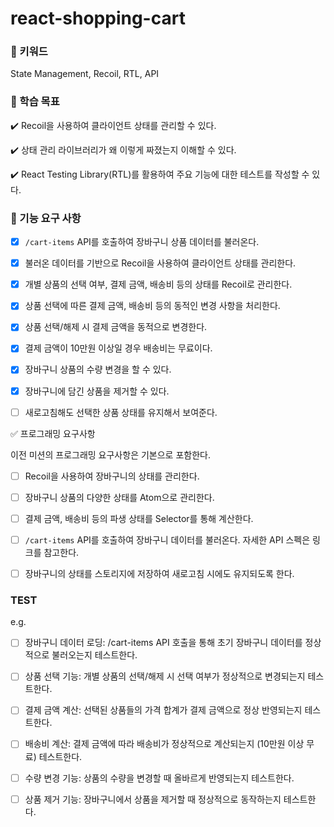 # react-shopping-cart

### 🔑 키워드

State Management, Recoil, RTL, API

### 📍 학습 목표

✔️ Recoil을 사용하여 클라이언트 상태를 관리할 수 있다.

✔️ 상태 관리 라이브러리가 왜 이렇게 짜졌는지 이해할 수 있다.

✔️ React Testing Library(RTL)를 활용하여 주요 기능에 대한 테스트를 작성할 수 있다.

### 🎯 기능 요구 사항

- [x] `/cart-items` API를 호출하여 장바구니 상품 데이터를 불러온다.

- [x] 불러온 데이터를 기반으로 Recoil을 사용하여 클라이언트 상태를 관리한다.

- [x] 개별 상품의 선택 여부, 결제 금액, 배송비 등의 상태를 Recoil로 관리한다.

- [x] 상품 선택에 따른 결제 금액, 배송비 등의 동적인 변경 사항을 처리한다.

- [x] 상품 선택/해제 시 결제 금액을 동적으로 변경한다.

- [x] 결제 금액이 10만원 이상일 경우 배송비는 무료이다.

- [x] 장바구니 상품의 수량 변경을 할 수 있다.

- [x] 장바구니에 담긴 상품을 제거할 수 있다.

- [ ] 새로고침해도 선택한 상품 상태를 유지해서 보여준다.

✅ 프로그래밍 요구사항

이전 미션의 프로그래밍 요구사항은 기본으로 포함한다.

- [ ] Recoil을 사용하여 장바구니의 상태를 관리한다.

- [ ] 장바구니 상품의 다양한 상태를 Atom으로 관리한다.

- [ ] 결제 금액, 배송비 등의 파생 상태를 Selector를 통해 계산한다.

- [ ] `/cart-items` API를 호출하여 장바구니 데이터를 불러온다. 자세한 API 스펙은 링크를 참고한다.

- [ ] 장바구니의 상태를 스토리지에 저장하여 새로고침 시에도 유지되도록 한다.

### TEST

e.g.

- [ ] 장바구니 데이터 로딩: /cart-items API 호출을 통해 초기 장바구니 데이터를 정상적으로 불러오는지 테스트한다.

- [ ] 상품 선택 기능: 개별 상품의 선택/해제 시 선택 여부가 정상적으로 변경되는지 테스트한다.

- [ ] 결제 금액 계산: 선택된 상품들의 가격 합계가 결제 금액으로 정상 반영되는지 테스트한다.

- [ ] 배송비 계산: 결제 금액에 따라 배송비가 정상적으로 계산되는지 (10만원 이상 무료) 테스트한다.

- [ ] 수량 변경 기능: 상품의 수량을 변경할 때 올바르게 반영되는지 테스트한다.
- [ ] 상품 제거 기능: 장바구니에서 상품을 제거할 때 정상적으로 동작하는지 테스트한다.
